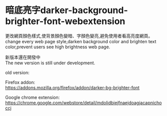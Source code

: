 # 暗底亮字darker-background-brighter-font-webextension  

更改網頁顏色樣式,使背景顏色變暗、字顏色變亮,避免使用者看高亮度網頁。  
change every web page style,darken background color and brighten text color,prevent users see high brightness web page.  

新版本還在開發中  
The new version is still under development.  

old version:  

Firefox addon:  
https://addons.mozilla.org/firefox/addon/darker-bg-brighter-font  

Google chrome extension:  
https://chrome.google.com/webstore/detail/mdolidbiejfnaejdoagjacapnichoccj  